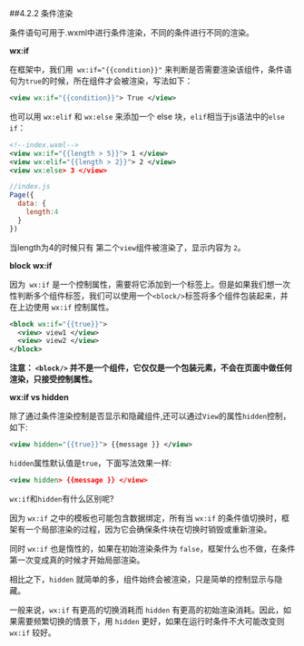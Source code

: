 ##4.2.2 条件渲染

条件语句可用于.wxml中进行条件渲染，不同的条件进行不同的渲染。

**wx:if**

在框架中，我们用` wx:if="{{condition}}"` 来判断是否需要渲染该组件，条件语句为`true`的时候，所在组件才会被渲染，写法如下：
```xml
<view wx:if="{{condition}}"> True </view>
```

也可以用 `wx:elif` 和 `wx:else` 来添加一个 else 块，`elif`相当于js语法中的`else if`：
```xml
<!--index.wxml-->
<view wx:if="{{length > 5}}"> 1 </view>
<view wx:elif="{{length > 2}}"> 2 </view>
<view wx:else> 3 </view>
```
```js
//index.js
Page({
  data: {
    length:4
  }
})
```
当length为4的时候只有 第二个`view`组件被渲染了，显示内容为 `2`。

**block wx:if**

因为` wx:if` 是一个控制属性，需要将它添加到一个标签上。但是如果我们想一次性判断多个组件标签，我们可以使用一个` <block/> `标签将多个组件包装起来，并在上边使用 `wx:if` 控制属性。
```xml
<block wx:if="{{true}}">
  <view> view1 </view>
  <view> view2 </view>
</block>
```
**注意： `<block/>` 并不是一个组件，它仅仅是一个包装元素，不会在页面中做任何渲染，只接受控制属性。**

**wx:if vs hidden**

除了通过条件渲染控制是否显示和隐藏组件,还可以通过`View`的属性`hidden`控制，如下:
```xml
<view hidden="{{true}}"> {{message }} </view>
```
`hidden`属性默认值是`true`，下面写法效果一样:
```xml
<view hidden> {{message }} </view>
```
`wx:if`和`hidden`有什么区别呢?

因为 `wx:if` 之中的模板也可能包含数据绑定，所有当 `wx:if` 的条件值切换时，框架有一个局部渲染的过程，因为它会确保条件块在切换时销毁或重新渲染。

同时 `wx:if` 也是惰性的，如果在初始渲染条件为 `false`，框架什么也不做，在条件第一次变成真的时候才开始局部渲染。

相比之下，`hidden` 就简单的多，组件始终会被渲染，只是简单的控制显示与隐藏。

一般来说，`wx:if` 有更高的切换消耗而 `hidden` 有更高的初始渲染消耗。因此，如果需要频繁切换的情景下，用 `hidden` 更好，如果在运行时条件不大可能改变则 `wx:if` 较好。